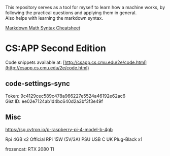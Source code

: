 This repository serves as a tool for myself to learn how a machine works, by following the practical questions and applying them in general.  
Also helps with learning the markdown syntax.

[Markdown Math Syntax Cheatsheet](https://csrgxtu.github.io/2015/03/20/Writing-Mathematic-Fomulars-in-Markdown/)

# CS:APP Second Edition
Code snippets available at: [http://csapp.cs.cmu.edu/2e/code.html](http://csapp.cs.cmu.edu/2e/code.html)

## code-settings-sync  
Token: 9c4129cec589c478a966227e5524a46192e62ac6  
Gist ID: ee02e7124ab1d4bc640d2a3bf3f3e49f

## Misc

https://sg.cytron.io/p-raspberry-pi-4-model-b-4gb

Rpi 4GB x2
Official RPi 15W (5V/3A) PSU USB C UK Plug-Black x1

frozencat:
RTX 2080 TI